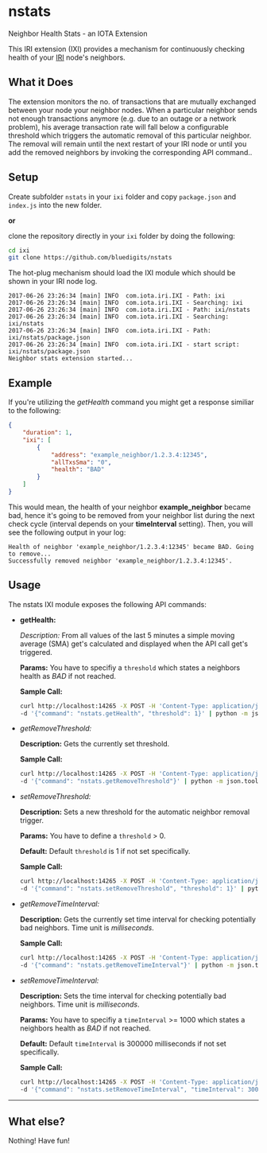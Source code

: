 # nstats
Neighbor Health Stats - an IOTA Extension

This IRI extension (IXI) provides a mechanism for continuously checking health of your [IRI](https://github.com/iotaledger/iri) node's neighbors.

## What it Does
The extension monitors the no. of transactions that are mutually exchanged between your node your neighbor nodes. When a particular neighbor sends not enough transactions anymore (e.g. due to an outage or a network problem), his average transaction rate will fall below a configurable threshold which triggers the automatic removal of this particular neighbor. The removal will remain until the next restart of your IRI node or until you add the removed neighbors by invoking the corresponding API command..

## Setup
Create subfolder `nstats` in your `ixi` folder and copy `package.json` and `index.js` into the new folder.

**or**

clone the repository directly in your `ixi` folder by doing the following:

```bash
cd ixi
git clone https://github.com/bluedigits/nstats
```

The hot-plug mechanism should load the IXI module which should be shown in your IRI node log.

```
2017-06-26 23:26:34 [main] INFO  com.iota.iri.IXI - Path: ixi
2017-06-26 23:26:34 [main] INFO  com.iota.iri.IXI - Searching: ixi
2017-06-26 23:26:34 [main] INFO  com.iota.iri.IXI - Path: ixi/nstats
2017-06-26 23:26:34 [main] INFO  com.iota.iri.IXI - Searching: ixi/nstats
2017-06-26 23:26:34 [main] INFO  com.iota.iri.IXI - Path: ixi/nstats/package.json
2017-06-26 23:26:34 [main] INFO  com.iota.iri.IXI - start script: ixi/nstats/package.json
Neighbor stats extension started...
```

## Example

If you're utilizing the *getHealth* command you might get a response similiar to the following:

```json
{
    "duration": 1,
    "ixi": [
        {
            "address": "example_neighbor/1.2.3.4:12345",
            "allTxsSma": "0",
            "health": "BAD"
        }
    ]
}
```

This would mean, the health of your neighbor **example_neighbor** became bad, hence it's going to be removed from your neighbor list during the next check cycle (interval depends on your **timeInterval** setting). Then, you will see the following output in your log:

```
Health of neighbor 'example_neighbor/1.2.3.4:12345' became BAD. Going to remove...
Successfully removed neighbor 'example_neighbor/1.2.3.4:12345'.
```

## Usage
The nstats IXI module exposes the following API commands:

*  **getHealth:**

   *Description:* From all values of the last 5 minutes a simple moving average (SMA) get's calculated and displayed when the API call get's triggered.
   
   **Params:** You have to specifiy a `threshold` which states a neighbors health as *BAD* if not reached.
   
   **Sample Call:**

   ```bash
   curl http://localhost:14265 -X POST -H 'Content-Type: application/json' \
   -d '{"command": "nstats.getHealth", "threshold": 1}' | python -m json.tool
   ```

*  *getRemoveThreshold:*

   **Description:** Gets the currently set threshold. 
   
   **Sample Call:**

   ```bash
   curl http://localhost:14265 -X POST -H 'Content-Type: application/json' \
   -d '{"command": "nstats.getRemoveThreshold"}' | python -m json.tool
   ```

*  *setRemoveThreshold:*

   **Description:** Sets a new threshold for the automatic neighbor removal trigger.
   
   **Params:** You have to define a `threshold` > 0.
   
   **Default:** Default `threshold` is 1 if not set specifically.

   **Sample Call:**

   ```bash
   curl http://localhost:14265 -X POST -H 'Content-Type: application/json' \
   -d '{"command": "nstats.setRemoveThreshold", "threshold": 1}' | python -m json.tool
   ```

*  *getRemoveTimeInterval:*

   **Description:** Gets the currently set time interval for checking potentially bad neighbors. Time unit is *milliseconds*.
   
   **Sample Call:**

   ```bash
   curl http://localhost:14265 -X POST -H 'Content-Type: application/json' \
   -d '{"command": "nstats.getRemoveTimeInterval"}' | python -m json.tool
   ```

*  *setRemoveTimeInterval:*

   **Description:** Sets the time interval for checking potentially bad neighbors. Time unit is *milliseconds*.
   
   **Params:** You have to specifiy a `timeInterval` >= 1000 which states a neighbors health as *BAD* if not reached.
   
   **Default:** Default `timeInterval` is 300000 milliseconds if not set specifically.

   **Sample Call:**

   ```bash
   curl http://localhost:14265 -X POST -H 'Content-Type: application/json' \
   -d '{"command": "nstats.setRemoveTimeInterval", "timeInterval": 30000}' | python -m json.tool
   ```

-----

## What else?
Nothing! Have fun!
